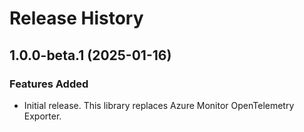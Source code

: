 # Release History

## 1.0.0-beta.1 (2025-01-16)

### Features Added
- Initial release. This library replaces Azure Monitor OpenTelemetry Exporter.
